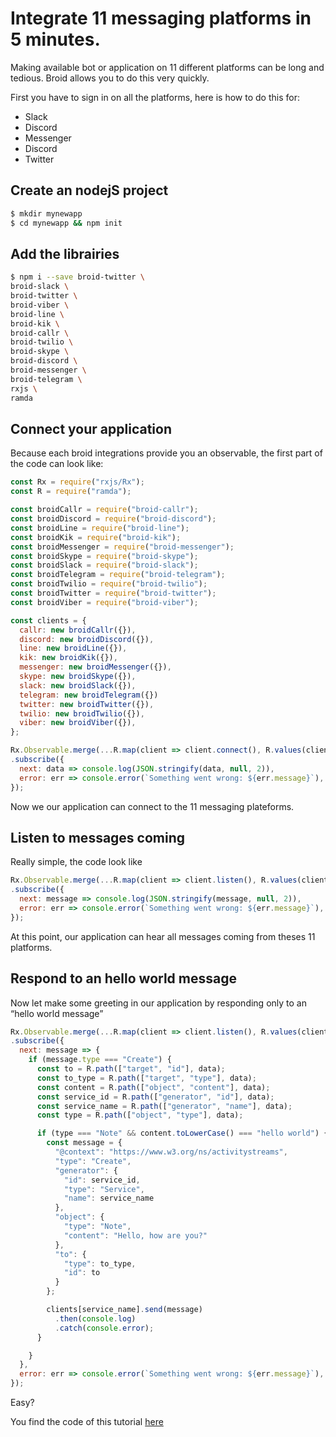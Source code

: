 # Integrate 11 messaging platforms in 5 minutes.

Making available bot or application on 11 different platforms can be long and tedious. Broid allows you to do this very quickly.

First you have to sign in on all the platforms, here is how to do this for:

- Slack
- Discord
- Messenger
- Discord
- Twitter

## Create an nodejS project

```bash
$ mkdir mynewapp
$ cd mynewapp && npm init
```

## Add the librairies

```bash
$ npm i --save broid-twitter \
broid-slack \
broid-twitter \
broid-viber \
broid-line \
broid-kik \
broid-callr \
broid-twilio \
broid-skype \
broid-discord \
broid-messenger \
broid-telegram \
rxjs \
ramda
```

## Connect your application

Because each broid integrations provide you an observable, the first part of the code can look like:

```js
const Rx = require("rxjs/Rx");
const R = require("ramda");

const broidCallr = require("broid-callr");
const broidDiscord = require("broid-discord");
const broidLine = require("broid-line");
const broidKik = require("broid-kik");
const broidMessenger = require("broid-messenger");
const broidSkype = require("broid-skype");
const broidSlack = require("broid-slack");
const broidTelegram = require("broid-telegram");
const broidTwilio = require("broid-twilio");
const broidTwitter = require("broid-twitter");
const broidViber = require("broid-viber");

const clients = {
  callr: new broidCallr({}),
  discord: new broidDiscord({}),
  line: new broidLine({}),
  kik: new broidKik({}),
  messenger: new broidMessenger({}),
  skype: new broidSkype({}),
  slack: new broidSlack({}),
  telegram: new broidTelegram({})
  twitter: new broidTwitter({}),
  twilio: new broidTwilio({}),
  viber: new broidViber({}),
};

Rx.Observable.merge(...R.map(client => client.connect(), R.values(clients)))
.subscribe({
  next: data => console.log(JSON.stringify(data, null, 2)),
  error: err => console.error(`Something went wrong: ${err.message}`),
});
```

Now we our application can connect to the 11 messaging plateforms.

## Listen to messages coming

Really simple, the code look like

```js
Rx.Observable.merge(...R.map(client => client.listen(), R.values(clients)))
.subscribe({
  next: message => console.log(JSON.stringify(message, null, 2)),
  error: err => console.error(`Something went wrong: ${err.message}`),
});

```

At this point, our application can hear all messages coming from theses 11 platforms.

## Respond to an hello world message

Now let make some greeting in our application by responding only to an “hello world message”

```js
Rx.Observable.merge(...R.map(client => client.listen(), R.values(clients)))
.subscribe({
  next: message => {
    if (message.type === "Create") {
      const to = R.path(["target", "id"], data);
      const to_type = R.path(["target", "type"], data);
      const content = R.path(["object", "content"], data);
      const service_id = R.path(["generator", "id"], data);
      const service_name = R.path(["generator", "name"], data);
      const type = R.path(["object", "type"], data);

      if (type === "Note" && content.toLowerCase() === "hello world") {
        const message = {
          "@context": "https://www.w3.org/ns/activitystreams",
          "type": "Create",
          "generator": {
            "id": service_id,
            "type": "Service",
            "name": service_name
          },
          "object": {
            "type": "Note",
            "content": "Hello, how are you?"
          },
          "to": {
            "type": to_type,
            "id": to
          }
        };

        clients[service_name].send(message)
          .then(console.log)
          .catch(console.error);
      }

    }
  },
  error: err => console.error(`Something went wrong: ${err.message}`),
});
```

Easy?

You find the code of this tutorial [here](https://github.com/broidHQ/11platforms/blob/master/index.js)

